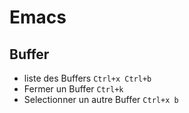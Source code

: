 # Emacs




## Buffer
* liste des Buffers ```Ctrl+x Ctrl+b```
* Fermer un Buffer ```Ctrl+k```
* Selectionner un autre Buffer ```Ctrl+x b```

